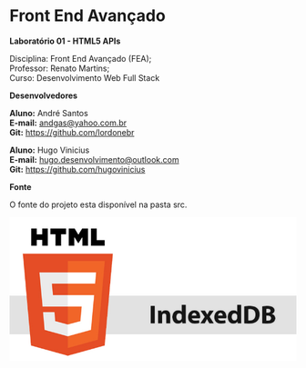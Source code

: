 # Front End Avançado

**Laboratório 01 - HTML5 APIs**

Disciplina: Front End Avançado (FEA);  
Professor: Renato Martins;  
Curso: Desenvolvimento Web Full Stack  

**Desenvolvedores**

**Aluno:** André Santos  
**E-mail:** andgas@yahoo.com.br  
**Git:** https://github.com/lordonebr  

**Aluno:** Hugo Vinicius  
**E-mail:** hugo.desenvolvimento@outlook.com  
**Git:** https://github.com/hugovinicius  

**Fonte**

O fonte do projeto esta disponível na pasta src.

<img src="https://github.com/lordonebr/fea_lab1/blob/master/img_git/banner_apresentacao.jpg?raw=true"/><br/>

